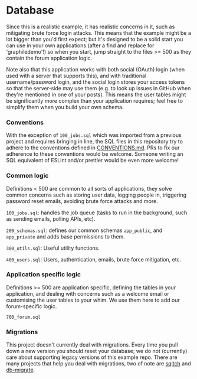 # Database

Since this is a realistic example, it has realistic concerns in it, such as
mitigating brute force login attacks. This means that the example might be a
lot bigger than you'd first expect; but it's designed to be a solid start you
can use in your own applications (after a find and replace for 'graphiledemo'!)
so when you start, jump straight to the files >= 500 as they contain the forum
application logic.

Note also that this application works with both social (OAuth) login (when used
with a server that supports this), and with traditional username/password
login, and the social login stores your access tokens so that the server-side
may use them (e.g. to look up issues in GitHub when they're mentioned in one of
your posts). This means the user tables might be significantly more complex
than your application requires; feel free to simplify them when you build your
own schema.

### Conventions

With the exception of `100_jobs.sql` which was imported from a previous project
and requires bringing in line, the SQL files in this repository try to adhere
to the conventions defined in [CONVENTIONS.md](./CONVENTIONS.md). PRs to fix
our adherence to these conventions would be welcome. Someone writing an SQL
equivalent of ESLint and/or prettier would be even more welcome!

### Common logic

Definitions < 500 are common to all sorts of applications, they solve common
concerns such as storing user data, logging people in, triggering password
reset emails, avoiding brute force attacks and more.

`100_jobs.sql`: handles the job queue (tasks to run in the background, such
as sending emails, polling APIs, etc).

`200_schemas.sql`: defines our common schemas `app_public`, and `app_private`
and adds base permissions to them.

`300_utils.sql`: Useful utility functions.

`400_users.sql`: Users, authentication, emails, brute force mitigation, etc.


### Application specific logic

Definitions >= 500 are application specific, defining the tables in your
application, and dealing with concerns such as a welcome email or customising
the user tables to your whim. We use them here to add our forum-specific logic.

`700_forum.sql`

### Migrations

This project doesn't currently deal with migrations. Every time you pull down a
new version you should reset your database; we do not (currently) care about
supporting legacy versions of this example repo. There are many projects that
help you deal with migrations, two of note are [sqitch](https://sqitch.org/)
and
[db-migrate](https://db-migrate.readthedocs.io/en/latest/Getting%20Started/usage/).
